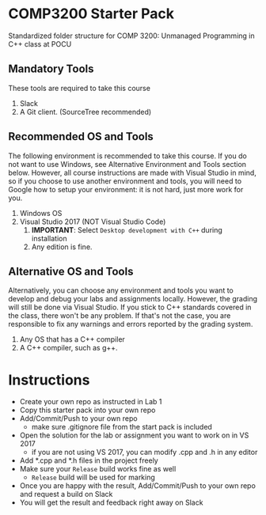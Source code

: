 # COMP3200 Starter Pack
Standardized folder structure for COMP 3200: Unmanaged Programming in C++ class at POCU

## Mandatory Tools
These tools are required to take this course
1. Slack
1. A Git client. (SourceTree recommended)

## Recommended OS and Tools
The following environment is recommended to take this course. If you do not want to use Windows, see Alternative Environment and Tools section below. However, all course instructions are made with Visual Studio in mind, so if you choose to use another environment and tools, you will need to Google how to setup your environment: it is not hard, just more work for you.
1. Windows OS
1. Visual Studio 2017 (NOT Visual Studio Code)
	1. **IMPORTANT**: Select `Desktop development with C++` during installation
	1. Any edition is fine.

## Alternative OS and Tools
Alternatively, you can choose any environment and tools you want to develop and debug your labs and assignments locally. However, the grading will still be done via Visual Studio. If you stick to C++ standards covered in the class, there won't be any problem. If that's not the case, you are responsible to fix any warnings and errors reported by the grading system.

1. Any OS that has a C++ compiler
1. A C++ compiler, such as g++.

# Instructions
* Create your own repo as instructed in Lab 1
* Copy this starter pack into your own repo
* Add/Commit/Push to your own repo
	* make sure .gitignore file from the start pack is included
* Open the solution for the lab or assignment you want to work on in VS 2017
	* if you are not using VS 2017, you can modify .cpp and .h in any editor
* Add *.cpp and *.h files in the project freely
* Make sure your `Release` build works fine as well
	* `Release` build will be used for marking
* Once you are happy with the result, Add/Commit/Push to your own repo and request a build on Slack
* You will get the result and feedback right away on Slack
